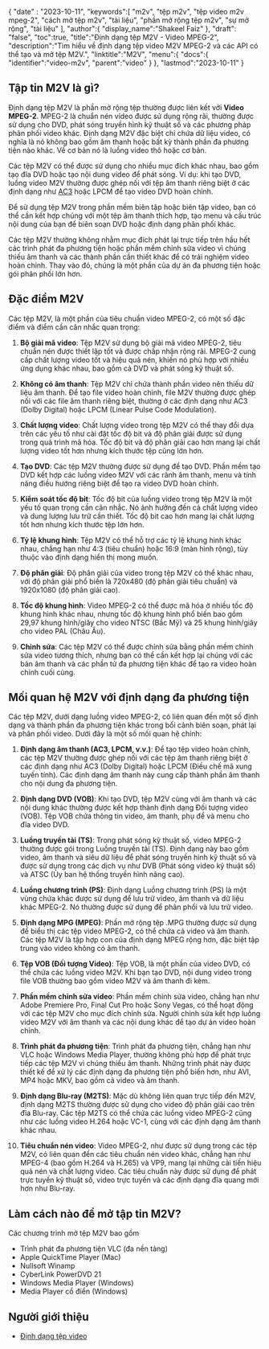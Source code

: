 {
"date" :  "2023-10-11",
   "keywords":[
"m2v",
"tệp m2v",
"tệp video m2v mpeg-2",
"cách mở tệp m2v",
"tài liệu",
"phần mở rộng tệp m2v",
"sự mở rộng",
"tài liệu"
],
   "author":{
"display_name":"Shakeel Faiz"
},
"draft": "false",
"toc":true,
"title":"Định dạng tệp M2V - Video MPEG-2",
   "description":"Tìm hiểu về định dạng tệp video M2V MPEG-2 và các API có thể tạo và mở tệp M2V.",
   "linktitle":"M2V",
   "menu":{
      "docs":{
         "identifier":"video-m2v",
         "parent":"video"
}
},
"lastmod":"2023-10-11"
}

## Tập tin M2V là gì?

Định dạng tệp M2V là phần mở rộng tệp thường được liên kết với **Video MPEG-2**. MPEG-2 là chuẩn nén video được sử dụng rộng rãi, thường được sử dụng cho DVD, phát sóng truyền hình kỹ thuật số và các phương pháp phân phối video khác. Định dạng M2V đặc biệt chỉ chứa dữ liệu video, có nghĩa là nó không bao gồm âm thanh hoặc bất kỳ thành phần đa phương tiện nào khác. Về cơ bản nó là luồng video thô hoặc cơ bản.

Các tệp M2V có thể được sử dụng cho nhiều mục đích khác nhau, bao gồm tạo đĩa DVD hoặc tạo nội dung video để phát sóng. Ví dụ: khi tạo DVD, luồng video M2V thường được ghép nối với tệp âm thanh riêng biệt ở các định dạng như [AC3](/vi/audio/ac3/) hoặc LPCM để tạo video DVD hoàn chỉnh.

Để sử dụng tệp M2V trong phần mềm biên tập hoặc biên tập video, bạn có thể cần kết hợp chúng với một tệp âm thanh thích hợp, tạo menu và cấu trúc nội dung của bạn để biên soạn DVD hoặc định dạng phân phối khác.

Các tệp M2V thường không nhằm mục đích phát lại trực tiếp trên hầu hết các trình phát đa phương tiện hoặc phần mềm chỉnh sửa video vì chúng thiếu âm thanh và các thành phần cần thiết khác để có trải nghiệm video hoàn chỉnh. Thay vào đó, chúng là một phần của dự án đa phương tiện hoặc gói phân phối lớn hơn.

## Đặc điểm M2V

Các tệp M2V, là một phần của tiêu chuẩn video MPEG-2, có một số đặc điểm và điểm cần cân nhắc quan trọng:

1. **Bộ giải mã video**: Tệp M2V sử dụng bộ giải mã video MPEG-2, tiêu chuẩn nén được thiết lập tốt và được chấp nhận rộng rãi. MPEG-2 cung cấp chất lượng video tốt và hiệu quả nén, khiến nó phù hợp với nhiều ứng dụng khác nhau, bao gồm cả DVD và phát sóng kỹ thuật số.
    
















2. **Không có âm thanh**: Tệp M2V chỉ chứa thành phần video nên thiếu dữ liệu âm thanh. Để tạo file video hoàn chỉnh, file M2V thường được ghép nối với các file âm thanh riêng biệt, thường ở các định dạng như AC3 (Dolby Digital) hoặc LPCM (Linear Pulse Code Modulation).
    
















3. **Chất lượng video**: Chất lượng video trong tệp M2V có thể thay đổi dựa trên các yếu tố như cài đặt tốc độ bit và độ phân giải được sử dụng trong quá trình mã hóa. Tốc độ bit và độ phân giải cao hơn mang lại chất lượng video tốt hơn nhưng kích thước tệp cũng lớn hơn.
       

















4. **Tạo DVD**: Các tệp M2V thường được sử dụng để tạo DVD. Phần mềm tạo DVD kết hợp các luồng video M2V với các rãnh âm thanh, menu và tính năng điều hướng riêng biệt để tạo ra video DVD hoàn chỉnh.
    
















5. **Kiểm soát tốc độ bit**: Tốc độ bit của luồng video trong tệp M2V là một yếu tố quan trọng cần cân nhắc. Nó ảnh hưởng đến cả chất lượng video và dung lượng lưu trữ cần thiết. Tốc độ bit cao hơn mang lại chất lượng tốt hơn nhưng kích thước tệp lớn hơn.
    
















6. **Tỷ lệ khung hình**: Tệp M2V có thể hỗ trợ các tỷ lệ khung hình khác nhau, chẳng hạn như 4:3 (tiêu chuẩn) hoặc 16:9 (màn hình rộng), tùy thuộc vào định dạng hiển thị mong muốn.
    
















7. **Độ phân giải**: Độ phân giải của video trong tệp M2V có thể khác nhau, với độ phân giải phổ biến là 720x480 (độ phân giải tiêu chuẩn) và 1920x1080 (độ phân giải cao).
    
















8. **Tốc độ khung hình**: Video MPEG-2 có thể được mã hóa ở nhiều tốc độ khung hình khác nhau, nhưng tốc độ khung hình phổ biến bao gồm 29,97 khung hình/giây cho video NTSC (Bắc Mỹ) và 25 khung hình/giây cho video PAL (Châu Âu).
    
















9. **Chỉnh sửa**: Các tệp M2V có thể được chỉnh sửa bằng phần mềm chỉnh sửa video tương thích, nhưng bạn có thể cần kết hợp lại chúng với các bản âm thanh và các phần tử đa phương tiện khác để tạo ra video hoàn chỉnh cuối cùng.

## Mối quan hệ M2V với định dạng đa phương tiện

Các tệp M2V, dưới dạng luồng video MPEG-2, có liên quan đến một số định dạng và thành phần đa phương tiện khác trong bối cảnh biên soạn, phát lại và phân phối video. Dưới đây là một số mối quan hệ chính:

1. **Định dạng âm thanh (AC3, LPCM, v.v.)**: Để tạo tệp video hoàn chỉnh, các tệp M2V thường được ghép nối với các tệp âm thanh riêng biệt ở các định dạng như AC3 (Dolby Digital) hoặc LPCM (Điều chế mã xung tuyến tính). Các định dạng âm thanh này cung cấp thành phần âm thanh cho nội dung đa phương tiện.
    
















2. **Định dạng DVD (VOB)**: Khi tạo DVD, tệp M2V cùng với âm thanh và các nội dung khác thường được kết hợp thành định dạng Đối tượng video (VOB). Tệp VOB chứa thông tin video, âm thanh, phụ đề và menu cho đĩa video DVD.
    
















3. **Luồng truyền tải (TS)**: Trong phát sóng kỹ thuật số, video MPEG-2 thường được gói trong Luồng truyền tải (TS). Định dạng này bao gồm video, âm thanh và siêu dữ liệu để phát sóng truyền hình kỹ thuật số và được sử dụng trong các dịch vụ như DVB (Phát sóng video kỹ thuật số) và ATSC (Ủy ban hệ thống truyền hình nâng cao).
    
















4. **Luồng chương trình (PS)**: Định dạng Luồng chương trình (PS) là một vùng chứa khác được sử dụng để lưu trữ video, âm thanh và dữ liệu khác MPEG-2. Nó thường được sử dụng để phân phối và lưu trữ video.
    
















5. **Định dạng MPG (MPEG)**: Phần mở rộng tệp .MPG thường được sử dụng để biểu thị các tệp video MPEG-2, có thể chứa cả video và âm thanh. Các tệp M2V là tập hợp con của định dạng MPEG rộng hơn, đặc biệt tập trung vào video không có âm thanh.
    
















6. **Tệp VOB (Đối tượng Video)**: Tệp VOB, là một phần của video DVD, có thể chứa các luồng video M2V. Khi bạn tạo DVD, nội dung video trong file VOB thường bao gồm video M2V và âm thanh đi kèm.
    
















7. **Phần mềm chỉnh sửa video**: Phần mềm chỉnh sửa video, chẳng hạn như Adobe Premiere Pro, Final Cut Pro hoặc Sony Vegas, có thể hoạt động với các tệp M2V cho mục đích chỉnh sửa. Người chỉnh sửa kết hợp luồng video M2V với âm thanh và các nội dung khác để tạo dự án video hoàn chỉnh.
    
















8. **Trình phát đa phương tiện**: Trình phát đa phương tiện, chẳng hạn như VLC hoặc Windows Media Player, thường không phù hợp để phát trực tiếp các tệp M2V vì chúng thiếu âm thanh. Những trình phát này được thiết kế để xử lý các định dạng đa phương tiện phổ biến hơn, như AVI, MP4 hoặc MKV, bao gồm cả video và âm thanh.
    
















9. **Định dạng Blu-ray (M2TS)**: Mặc dù không liên quan trực tiếp đến M2V, định dạng M2TS thường được sử dụng cho video độ phân giải cao trên đĩa Blu-ray. Các tệp M2TS có thể chứa các luồng video MPEG-2 cũng như các luồng video H.264 hoặc VC-1, cùng với các định dạng âm thanh khác nhau.
    
















10. **Tiêu chuẩn nén video**: Video MPEG-2, như được sử dụng trong các tệp M2V, có liên quan đến các tiêu chuẩn nén video khác, chẳng hạn như MPEG-4 (bao gồm H.264 và H.265) và VP9, mang lại những cải tiến hiệu quả nén và chất lượng video. Các tiêu chuẩn này được sử dụng để phát trực tuyến kỹ thuật số, video trực tuyến và các định dạng đĩa quang mới hơn như Blu-ray.

## Làm cách nào để mở tập tin M2V?

Các chương trình mở tệp M2V bao gồm

- Trình phát đa phương tiện VLC (đa nền tảng)
- Apple QuickTime Player (Mac)
- Nullsoft Winamp
- CyberLink PowerDVD 21
- Windows Media Player (Windows)
- Media Player cổ điển (Windows)

## Người giới thiệu
* [Định dạng tệp video](https://en.wikipedia.org/wiki/Video_file_format)

